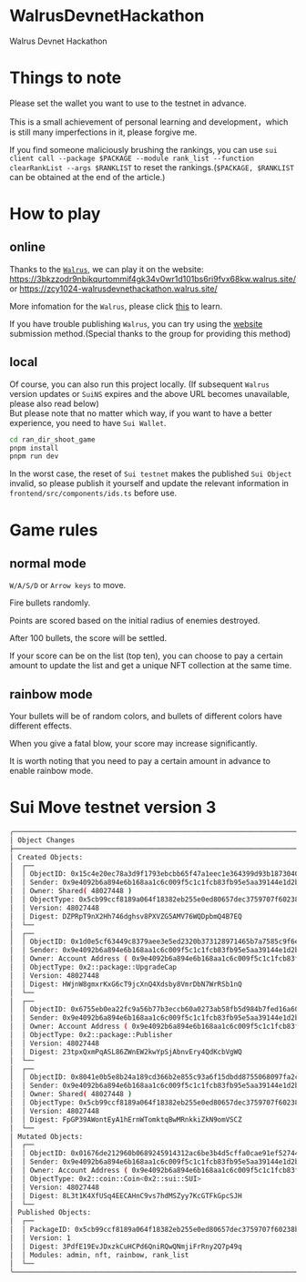 # WalrusDevnetHackathon
Walrus Devnet Hackathon

# Things to note

Please set the wallet you want to use to the testnet in advance.

This is a small achievement of personal learning and development，which is still many imperfections in it, please forgive me.

If you find someone maliciously brushing the rankings, you can use `sui client call --package $PACKAGE --module rank_list --function clearRankList --args $RANKLIST` to reset the rankings.(`$PACKAGE, $RANKLIST` can be obtained at the end of the article.)

# How to play

## online

Thanks to the [`Walrus`](https://suiscan.xyz/testnet/tx/3ZqMirvxVQJbHjd1JhnsuiQzDXpJb8T3wbR5ZVZT6Z3y), we can play it on the website: https://3bkzzodr9nbikqurtommif4gk34v0wr1d101bs6ri9fvx68kw.walrus.site/ or https://zcy1024-walrusdevnethackathon.walrus.site/

More infomation for the `Walrus`, please click [this](https://docs.walrus.site/index.html) to learn.

If you have trouble publishing `Walrus`, you can try using the [website](https://59m3rsq2r237hak3yzhy3ga1df9t04y17c2ppbpp69uiqtc7pa.walrus.site/) submission method.(Special thanks to the group for providing this method)

## local

Of course, you can also run this project locally. (If subsequent `Walrus` version updates or `SuiNS` expires and the above URL becomes unavailable, please also read below)<br>
But please note that no matter which way, if you want to have a better experience, you need to have `Sui Wallet`.

```bash
cd ran_dir_shoot_game
pnpm install
pnpm run dev
```

In the worst case, the reset of `Sui testnet` makes the published `Sui Object` invalid, so please publish it yourself and update the relevant information in `frontend/src/components/ids.ts` before use.

# Game rules

## normal mode

`W/A/S/D` or `Arrow keys` to move.

Fire bullets randomly.

Points are scored based on the initial radius of enemies destroyed.

After 100 bullets, the score will be settled.

If your score can be on the list (top ten), you can choose to pay a certain amount to update the list and get a unique NFT collection at the same time.

## rainbow mode

Your bullets will be of random colors, and bullets of different colors have different effects.

When you give a fatal blow, your score may increase significantly.

It is worth noting that you need to pay a certain amount in advance to enable rainbow mode.

# Sui Move testnet version 3

```bash
╭─────────────────────────────────────────────────────────────────────────────────────────────────────────╮
│ Object Changes                                                                                          │
├─────────────────────────────────────────────────────────────────────────────────────────────────────────┤
│ Created Objects:                                                                                        │
│  ┌──                                                                                                    │
│  │ ObjectID: 0x15c4e20ec78a3d9f1793ebcbb65f47a1eec1e364399d93b1873040e00a6528b0                         │
│  │ Sender: 0x9e4092b6a894e6b168aa1c6c009f5c1c1fcb83fb95e5aa39144e1d2be4ee0d67                           │
│  │ Owner: Shared( 48027448 )                                                                            │
│  │ ObjectType: 0x5cb99ccf8189a064f18382eb255e0ed80657dec3759707f60238bf32e3a6aa91::admin::Income        │
│  │ Version: 48027448                                                                                    │
│  │ Digest: DZPRpT9nX2Hh746dghsv8PXVZG5AMV76WQDpbmQ4B7EQ                                                 │
│  └──                                                                                                    │
│  ┌──                                                                                                    │
│  │ ObjectID: 0x1d0e5cf63449c8379aee3e5ed2320b373128971465b7a7585c9f6ee2c0418123                         │
│  │ Sender: 0x9e4092b6a894e6b168aa1c6c009f5c1c1fcb83fb95e5aa39144e1d2be4ee0d67                           │
│  │ Owner: Account Address ( 0x9e4092b6a894e6b168aa1c6c009f5c1c1fcb83fb95e5aa39144e1d2be4ee0d67 )        │
│  │ ObjectType: 0x2::package::UpgradeCap                                                                 │
│  │ Version: 48027448                                                                                    │
│  │ Digest: HWjnW8gmxrKxG6cT9jcXnQ4Xdsby8VmrDbN7WrRSb1nQ                                                 │
│  └──                                                                                                    │
│  ┌──                                                                                                    │
│  │ ObjectID: 0x6755eb0ea22fc9a56b77b3eccb60a0273ab58fb5d984b7fed16a607fdb51832e                         │
│  │ Sender: 0x9e4092b6a894e6b168aa1c6c009f5c1c1fcb83fb95e5aa39144e1d2be4ee0d67                           │
│  │ Owner: Account Address ( 0x9e4092b6a894e6b168aa1c6c009f5c1c1fcb83fb95e5aa39144e1d2be4ee0d67 )        │
│  │ ObjectType: 0x2::package::Publisher                                                                  │
│  │ Version: 48027448                                                                                    │
│  │ Digest: 23tpxQxmPqASL86ZWnEW2kwYpSjAbnvEry4QdKcbVgWQ                                                 │
│  └──                                                                                                    │
│  ┌──                                                                                                    │
│  │ ObjectID: 0x8041e0b5e8b24a189cd366b2e855c93a6f15dbdd8755068097fa2ca81e4381ab                         │
│  │ Sender: 0x9e4092b6a894e6b168aa1c6c009f5c1c1fcb83fb95e5aa39144e1d2be4ee0d67                           │
│  │ Owner: Shared( 48027448 )                                                                            │
│  │ ObjectType: 0x5cb99ccf8189a064f18382eb255e0ed80657dec3759707f60238bf32e3a6aa91::rank_list::RankList  │
│  │ Version: 48027448                                                                                    │
│  │ Digest: FpGP39AWontEyA1hErnWTomktqBwMRnkkiZkN9omVSCZ                                                 │
│  └──                                                                                                    │
│ Mutated Objects:                                                                                        │
│  ┌──                                                                                                    │
│  │ ObjectID: 0x01676de212960b0689245914312ac6be3b4d5cffa0cae91ef527441b894f746a                         │
│  │ Sender: 0x9e4092b6a894e6b168aa1c6c009f5c1c1fcb83fb95e5aa39144e1d2be4ee0d67                           │
│  │ Owner: Account Address ( 0x9e4092b6a894e6b168aa1c6c009f5c1c1fcb83fb95e5aa39144e1d2be4ee0d67 )        │
│  │ ObjectType: 0x2::coin::Coin<0x2::sui::SUI>                                                           │
│  │ Version: 48027448                                                                                    │
│  │ Digest: 8L3t1K4XfUSq4EECAHnC9vs7hdMSZyy7KcGTFkGpcSJH                                                 │
│  └──                                                                                                    │
│ Published Objects:                                                                                      │
│  ┌──                                                                                                    │
│  │ PackageID: 0x5cb99ccf8189a064f18382eb255e0ed80657dec3759707f60238bf32e3a6aa91                        │
│  │ Version: 1                                                                                           │
│  │ Digest: 3PdfE19EvJDxzkCuHCPd6QniRQwQNmjiFrRny2Q7p49q                                                 │
│  │ Modules: admin, nft, rainbow, rank_list                                                              │
│  └──                                                                                                    │
╰─────────────────────────────────────────────────────────────────────────────────────────────────────────╯
```
